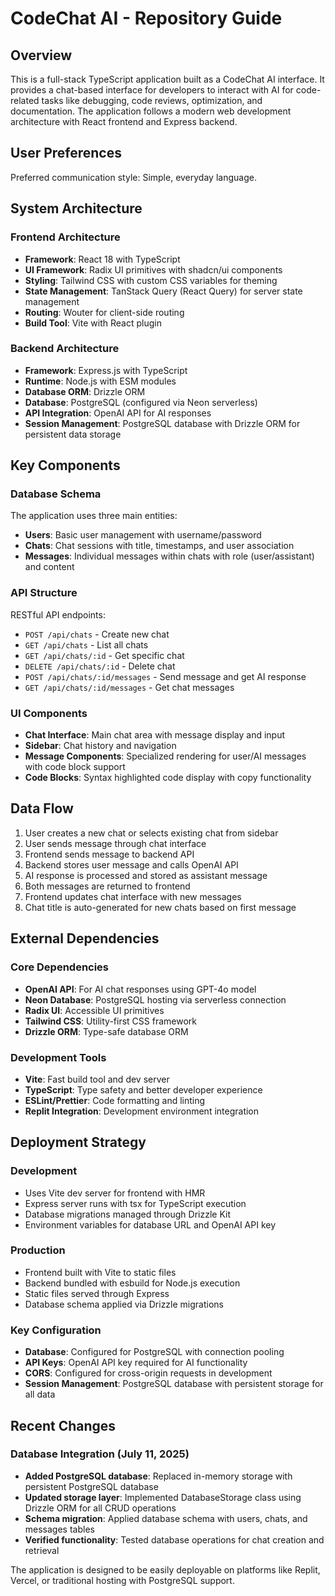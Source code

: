 # CodeChat AI - Repository Guide

## Overview

This is a full-stack TypeScript application built as a CodeChat AI interface. It provides a chat-based interface for developers to interact with AI for code-related tasks like debugging, code reviews, optimization, and documentation. The application follows a modern web development architecture with React frontend and Express backend.

## User Preferences

Preferred communication style: Simple, everyday language.

## System Architecture

### Frontend Architecture
- **Framework**: React 18 with TypeScript
- **UI Framework**: Radix UI primitives with shadcn/ui components
- **Styling**: Tailwind CSS with custom CSS variables for theming
- **State Management**: TanStack Query (React Query) for server state management
- **Routing**: Wouter for client-side routing
- **Build Tool**: Vite with React plugin

### Backend Architecture
- **Framework**: Express.js with TypeScript
- **Runtime**: Node.js with ESM modules
- **Database ORM**: Drizzle ORM
- **Database**: PostgreSQL (configured via Neon serverless)
- **API Integration**: OpenAI API for AI responses
- **Session Management**: PostgreSQL database with Drizzle ORM for persistent data storage

## Key Components

### Database Schema
The application uses three main entities:
- **Users**: Basic user management with username/password
- **Chats**: Chat sessions with title, timestamps, and user association
- **Messages**: Individual messages within chats with role (user/assistant) and content

### API Structure
RESTful API endpoints:
- `POST /api/chats` - Create new chat
- `GET /api/chats` - List all chats
- `GET /api/chats/:id` - Get specific chat
- `DELETE /api/chats/:id` - Delete chat
- `POST /api/chats/:id/messages` - Send message and get AI response
- `GET /api/chats/:id/messages` - Get chat messages

### UI Components
- **Chat Interface**: Main chat area with message display and input
- **Sidebar**: Chat history and navigation
- **Message Components**: Specialized rendering for user/AI messages with code block support
- **Code Blocks**: Syntax highlighted code display with copy functionality

## Data Flow

1. User creates a new chat or selects existing chat from sidebar
2. User sends message through chat interface
3. Frontend sends message to backend API
4. Backend stores user message and calls OpenAI API
5. AI response is processed and stored as assistant message
6. Both messages are returned to frontend
7. Frontend updates chat interface with new messages
8. Chat title is auto-generated for new chats based on first message

## External Dependencies

### Core Dependencies
- **OpenAI API**: For AI chat responses using GPT-4o model
- **Neon Database**: PostgreSQL hosting via serverless connection
- **Radix UI**: Accessible UI primitives
- **Tailwind CSS**: Utility-first CSS framework
- **Drizzle ORM**: Type-safe database ORM

### Development Tools
- **Vite**: Fast build tool and dev server
- **TypeScript**: Type safety and better developer experience
- **ESLint/Prettier**: Code formatting and linting
- **Replit Integration**: Development environment integration

## Deployment Strategy

### Development
- Uses Vite dev server for frontend with HMR
- Express server runs with tsx for TypeScript execution
- Database migrations managed through Drizzle Kit
- Environment variables for database URL and OpenAI API key

### Production
- Frontend built with Vite to static files
- Backend bundled with esbuild for Node.js execution
- Static files served through Express
- Database schema applied via Drizzle migrations

### Key Configuration
- **Database**: Configured for PostgreSQL with connection pooling
- **API Keys**: OpenAI API key required for AI functionality
- **CORS**: Configured for cross-origin requests in development
- **Session Management**: PostgreSQL database with persistent storage for all data

## Recent Changes

### Database Integration (July 11, 2025)
- **Added PostgreSQL database**: Replaced in-memory storage with persistent PostgreSQL database
- **Updated storage layer**: Implemented DatabaseStorage class using Drizzle ORM for all CRUD operations
- **Schema migration**: Applied database schema with users, chats, and messages tables
- **Verified functionality**: Tested database operations for chat creation and retrieval

The application is designed to be easily deployable on platforms like Replit, Vercel, or traditional hosting with PostgreSQL support.